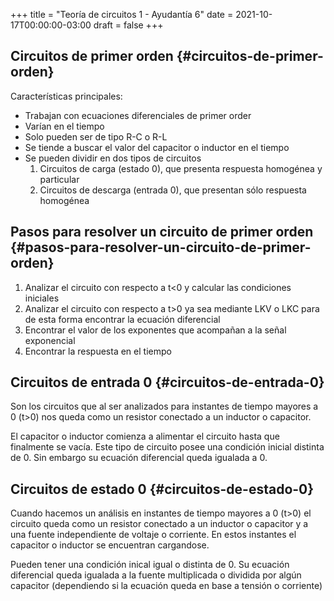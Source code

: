 +++
title = "Teoría de circuitos 1 - Ayudantía 6"
date = 2021-10-17T00:00:00-03:00
draft = false
+++

## Circuitos de primer orden {#circuitos-de-primer-orden}

Características principales:

-   Trabajan con ecuaciones diferenciales de primer order
-   Varían en el tiempo
-   Solo pueden ser de tipo R-C o R-L
-   Se tiende a buscar el valor del capacitor o inductor en el tiempo
-   Se pueden dividir en dos tipos de circuitos
    1.  Circuitos de carga (estado 0), que presenta respuesta homogénea y particular
    2.  Circuitos de descarga (entrada 0), que presentan sólo respuesta homogénea


## Pasos para resolver un circuito de primer orden {#pasos-para-resolver-un-circuito-de-primer-orden}

1.  Analizar el circuito con respecto a t<0 y calcular las condiciones iniciales
2.  Analizar el circuito con respecto a t>0 ya sea mediante LKV o LKC para de esta forma encontrar la ecuación diferencial
3.  Encontrar el valor de los exponentes que acompañan a la señal exponencial
4.  Encontrar la respuesta en el tiempo


## Circuitos de entrada 0 {#circuitos-de-entrada-0}

Son los circuitos que al ser analizados para instantes de tiempo mayores a 0 (t>0) nos queda como un resistor conectado a un inductor o capacitor.

El capacitor o inductor comienza a alimentar el circuito hasta que finalmente se vacía. Este tipo de circuito posee una condición inicial distinta de 0. Sin embargo su ecuación diferencial queda igualada a 0.


## Circuitos de estado 0 {#circuitos-de-estado-0}

Cuando hacemos un análisis en instantes de tiempo mayores a 0 (t>0) el circuito queda como un resistor conectado a un inductor o capacitor y a una fuente independiente de voltaje o corriente. En estos instantes el capacitor o inductor se encuentran cargandose.

Pueden tener una condición inical igual o distinta de 0. Su ecuación diferencial queda igualada a la fuente multiplicada o dividida por algún capacitor (dependiendo si la ecuación queda en base a tensión o corriente)